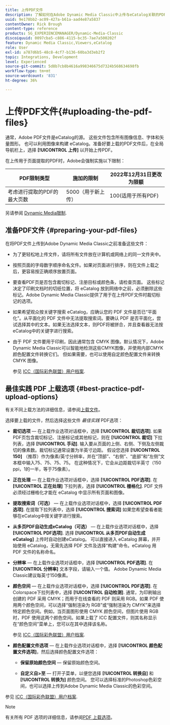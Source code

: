 ```yaml
---
title: 上传PDF文件
description: 了解如何在Adobe Dynamic Media Classic中上传与eCatalog关联的PDF文件。
uuid: 9e178bb2-ac09-427a-b61a-aad4e87a5837
contentOwner: Rick Brough
content-type: reference
products: SG_EXPERIENCEMANAGER/Dynamic-Media-Classic
discoiquuid: 0097cba5-c886-4115-bc35-7ae7a500202f
feature: Dynamic Media Classic,Viewers,eCatalog
role: User
exl-id: a787d6b5-48c8-4cf7-b136-60ba3d3eb2f2
topic: Integrations, Development
level: Experienced
source-git-commit: 5d8b7cb8b4616a998346675d7324b568634698fb
workflow-type: tm+mt
source-wordcount: '831'
ht-degree: 36%

---
```


# 上传PDF文件{#uploading-the-pdf-files}

通常，Adobe PDF文件是eCatalog的源。 这些文件包含所有图像信息、字体和矢量图形。 也可以利用图像来构建 eCatalog。准备好要上载的PDF文件后，在全局导航栏上，选择 **[!UICONTROL 上传]** 以开始上传PDF。

在上传用于页面提取的PDF时，Adobe会强制实施以下限制：

| PDF限制类型 | 施加的限制 | 2022年12月31日更改为限额 |
| --- | --- | --- |
| 考虑进行提取的PDF的最大页数 | 5000（用于新上传） | 100(适用于所有PDF) |

另请参阅 [Dynamic Media限制](/help/using/limitations.md).

## 准备PDF文件 {#preparing-your-pdf-files}

在将PDF文件上传到Adobe Dynamic Media Classic之前准备这些文件：

* 为了更轻松地上传文件，请将所有文件放在计算机或网络上的同一文件夹中。
* 按照页面的字母数字顺序命名文件。如果对页面进行排序，则在文件上载之后，更容易按正确顺序放置页面。
* 要查看PDF页是否包含裁切标记、注册目标或颜色条，请检查页面。 这些标记决定了印刷文档时的切纸位置，将 eCatalog 放到网络中之前，必须删除这些标记。Adobe Dynamic Media Classic提供了用于在上传PDF文件时裁切标记的选项。
* 如果希望观众按关键字搜索 eCatalog，应确认您的 PDF 文件是否已“平面化”。从平面化的 PDF 文件中无法提取搜索词。要确认 PDF 是否平面化，尝试选择其中的文本。如果无法选择文本，则PDF将被拼合，并且查看器无法按eCatalog中的关键字进行搜索。
* 由于 PDF 文件要用于印刷，因此通常包含 CMYK 图像。默认情况下，Adobe Dynamic Media Classic可以智能地检测这些CMYK图像，并使用内部CMYK颜色配置文件转换它们。 但如果需要，也可以使用自定颜色配置文件来转换 CMYK 图像。

  参见 [ICC（国际彩色联盟）用户档案](icc-profiles.md#icc_profiles).

## 最佳实践 PDF 上载选项 {#best-practice-pdf-upload-options}

有关不同上载方法的详细信息，请参阅[上载文件](uploading-files.md#uploading_your_files)。

选择要上载的文件，然后选择这些文件 *最佳实践* PDF选项：

* **裁切选项**  — 在上载作业选项对话框中，选择 **[!UICONTROL 裁切选项]**. 如果PDF页包含裁切标记、注册标记或其他标记，则在 **[!UICONTROL 裁切]** 下拉列表，选择 **[!UICONTROL 手动]**. 输入要从页面的上侧、右侧、下侧及左侧裁切的像素数。裁切标记通常设置为半英寸边距。 假设您选择 **[!UICONTROL 150]** （推荐）作为像素/英寸分辨率，并在“顶部”、“右侧”、“底部”和“左侧”文本框中输入75、75、75、75。 在这种情况下，它会从边距裁切半英寸（150 ppi，1的一半，等于75像素）。

* **正在处理**  — 在上载作业选项对话框中，选择 **[!UICONTROL PDF选项]**. 在 **[!UICONTROL 正在处理]** 下拉列表，选择 **[!UICONTROL 栅格化]**. PDF 文件必须经过栅格化才能在 eCatalog 中显示所有页面和图像。

* **提取搜索词（可选）**  — 在上载作业选项对话框中，选择 **[!UICONTROL PDF选项]**. 在提取下拉列表中，选择 **[!UICONTROL 搜索词]** 如果您希望查看者能够在eCatalog中按关键字进行搜索。

* **从多页PDF自动生成eCatalog（可选）**  — 在上载作业选项对话框中，选择 **[!UICONTROL PDF选项]**. 选择 **[!UICONTROL 从多页PDF自动生成eCatalog]** 上传时自动创建eCatalog。 可以直接进入 eCatalog 屏幕，并开始使用 eCatalog，无需先选择 PDF 文件及选择“构建”命令。eCatalog 用 PDF 文件的名称命名。

* **分辨率**  — 在上载作业选项对话框中，选择 **[!UICONTROL PDF选项]**. 在 **[!UICONTROL 分辨率]** 文本字段，请输入一个值。 Adobe Dynamic Media Classic建议每英寸150像素。

* **颜色空间**  — 在上载作业选项对话框中，选择 **[!UICONTROL PDF选项]**. 在Colorspace下拉列表中，选择 **[!UICONTROL 自动检测]**. 通常，为印刷输出创建的 PDF 采用 CMYK；而用于在线查看的 PDF 则采用 RGB。如果 PDF 使用两个颜色空间，可以选择“强制渲染为 RGB”或“强制渲染为 CMYK”来选择特定颜色空间。例如，当页面图形使用 CMYK 颜色空间，但图片使用 RGB 时，PDF 使用这两个颜色空间。如果上载了 ICC 配置文件，则其名称显示在“颜色空间”菜单上，您可以在其中选择该名称。

  参见 [ICC（国际彩色联盟）用户档案](/help/using/icc-profiles.md).

* **颜色配置文件选项**  — 在上载作业选项对话框中，选择 **[!UICONTROL 颜色配置文件选项]**，然后选择颜色配置文件选项：

   * **保留原始颜色空间**  — 保留原始颜色空间。

   * **自定义自>至**  — 打开子菜单，以便您选择 **[!UICONTROL 转换自]** 和 **[!UICONTROL 转换为]** 颜色空间。 您可以选择标准的Photoshop色彩空间，也可以选择上传到Adobe Dynamic Media Classic的色彩空间。

<!-- * **Convert To SRGB** - Converts to SRGB (Standard Red Green Blue). SRGB is the recommended color space for displaying images on web pages. -->

参见 [ICC（国际彩色联盟）用户档案](icc-profiles.md#icc_profiles).

>[!NOTE]
>
>有关所有 PDF 选项的详细信息，请参阅[PDF 上载选项](pdfs.md#pdf_upload_options)。
